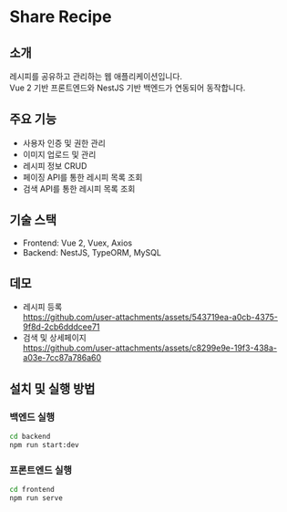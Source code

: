 # Share Recipe

## 소개
레시피를 공유하고 관리하는 웹 애플리케이션입니다.  
Vue 2 기반 프론트엔드와 NestJS 기반 백엔드가 연동되어 동작합니다.

## 주요 기능
- 사용자 인증 및 권한 관리  
- 이미지 업로드 및 관리  
- 레시피 정보 CRUD  
- 페이징 API를 통한 레시피 목록 조회  
- 검색 API를 통한 레시피 목록 조회  

## 기술 스택
- Frontend: Vue 2, Vuex, Axios  
- Backend: NestJS, TypeORM, MySQL

## 데모
- 레시피 등록   
  https://github.com/user-attachments/assets/543719ea-a0cb-4375-9f8d-2cb6dddcee71
- 검색 및 상세페이지   
  https://github.com/user-attachments/assets/c8299e9e-19f3-438a-a03e-7cc87a786a60

## 설치 및 실행 방법
### 백엔드 실행
```bash
cd backend
npm run start:dev
```

### 프론트엔드 실행
```bash
cd frontend
npm run serve
